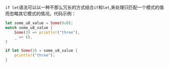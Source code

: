`if let`语法可以以一种不那么冗长的方式结合`if`和`let`,来处理只匹配一个模式的值而忽略其它模式的情况。代码示例：
```rust
let some_u8_value = Some(0u8);
match some_u8_value {
    Some(3) => println!("three"),
    _ => (),
}

if let Some(3) = some_u8_value {
    println!("three");
}
```